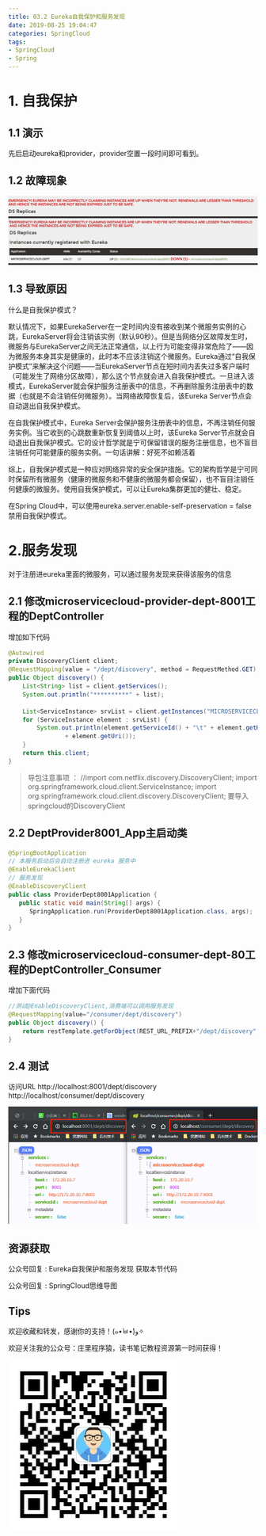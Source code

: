 ```yaml
---
title: 03.2 Eureka自我保护和服务发现
date: 2019-08-25 19:04:47
categories: SpringCloud
tags:
- SpringCloud
- Spring
---
```


# 1. 自我保护
## 1.1 演示
先后启动eureka和provider，provider空置一段时间即可看到。

<!--more-->

## 1.2 故障现象

![](https://raw.githubusercontent.com/lujiahao0708/PicRepo/master/blogPic/SpringCloud/%E5%B0%9A%E7%A1%85%E8%B0%B7-SpringCloud%E6%95%99%E7%A8%8B/03.2%20Eureka%E8%87%AA%E6%88%91%E4%BF%9D%E6%8A%A4%E5%92%8C%E6%9C%8D%E5%8A%A1%E5%8F%91%E7%8E%B0/1.png)

## 1.3 导致原因
什么是自我保护模式？
 
默认情况下，如果EurekaServer在一定时间内没有接收到某个微服务实例的心跳，EurekaServer将会注销该实例（默认90秒）。但是当网络分区故障发生时，微服务与EurekaServer之间无法正常通信，以上行为可能变得非常危险了——因为微服务本身其实是健康的，此时本不应该注销这个微服务。Eureka通过“自我保护模式”来解决这个问题——当EurekaServer节点在短时间内丢失过多客户端时（可能发生了网络分区故障），那么这个节点就会进入自我保护模式。一旦进入该模式，EurekaServer就会保护服务注册表中的信息，不再删除服务注册表中的数据（也就是不会注销任何微服务）。当网络故障恢复后，该Eureka Server节点会自动退出自我保护模式。
 
在自我保护模式中，Eureka Server会保护服务注册表中的信息，不再注销任何服务实例。当它收到的心跳数重新恢复到阈值以上时，该Eureka Server节点就会自动退出自我保护模式。它的设计哲学就是宁可保留错误的服务注册信息，也不盲目注销任何可能健康的服务实例。一句话讲解：好死不如赖活着
 
综上，自我保护模式是一种应对网络异常的安全保护措施。它的架构哲学是宁可同时保留所有微服务（健康的微服务和不健康的微服务都会保留），也不盲目注销任何健康的微服务。使用自我保护模式，可以让Eureka集群更加的健壮、稳定。
 
在Spring Cloud中，可以使用eureka.server.enable-self-preservation = false 禁用自我保护模式。

# 2.服务发现
对于注册进eureka里面的微服务，可以通过服务发现来获得该服务的信息

## 2.1 修改microservicecloud-provider-dept-8001工程的DeptController
增加如下代码
```java
@Autowired
private DiscoveryClient client;
@RequestMapping(value = "/dept/discovery", method = RequestMethod.GET)
public Object discovery() {
    List<String> list = client.getServices();
    System.out.println("**********" + list);

    List<ServiceInstance> srvList = client.getInstances("MICROSERVICECLOUD-DEPT");
    for (ServiceInstance element : srvList) {
        System.out.println(element.getServiceId() + "\t" + element.getHost() + "\t" + element.getPort() + "\t"
                + element.getUri());
    }
    return this.client;
}
```
> 导包注意事项 ：
//import com.netflix.discovery.DiscoveryClient;
import org.springframework.cloud.client.ServiceInstance;
import org.springframework.cloud.client.discovery.DiscoveryClient;
要导入springcloud的DiscoveryClient


## 2.2 DeptProvider8001_App主启动类
```java
@SpringBootApplication
// 本服务启动后会自动注册进 eureka 服务中
@EnableEurekaClient
// 服务发现
@EnableDiscoveryClient
public class ProviderDept8001Application {
   public static void main(String[] args) {
      SpringApplication.run(ProviderDept8001Application.class, args);
   }
}
```
## 2.3 修改microservicecloud-consumer-dept-80工程的DeptController_Consumer
增加下面代码
```java
//测试@EnableDiscoveryClient,消费端可以调用服务发现
@RequestMapping(value="/consumer/dept/discovery")
public Object discovery() {
    return restTemplate.getForObject(REST_URL_PREFIX+"/dept/discovery", Object.class);
}
```

## 2.4 测试
访问URL
http://localhost:8001/dept/discovery
http://localhost/consumer/dept/discovery

![](https://raw.githubusercontent.com/lujiahao0708/PicRepo/master/blogPic/SpringCloud/%E5%B0%9A%E7%A1%85%E8%B0%B7-SpringCloud%E6%95%99%E7%A8%8B/03.2%20Eureka%E8%87%AA%E6%88%91%E4%BF%9D%E6%8A%A4%E5%92%8C%E6%9C%8D%E5%8A%A1%E5%8F%91%E7%8E%B0/2.png)

## 资源获取
公众号回复 : Eureka自我保护和服务发现 获取本节代码

公众号回复 : SpringCloud思维导图

## Tips
欢迎收藏和转发，感谢你的支持！(๑•̀ㅂ•́)و✧ 

欢迎关注我的公众号：庄里程序猿，读书笔记教程资源第一时间获得！

![](https://github.com/lujiahao0708/PicRepo/raw/master/公众号二维码.jpg)

